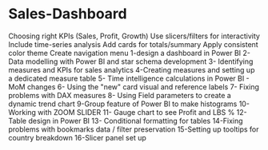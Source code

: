# Sales-Dashboard 
Choosing right KPIs (Sales, Profit, Growth) Use slicers/filters for interactivity Include time-series analysis Add cards for totals/summary Apply consistent color theme Create navigation menu 
1-design a dashboard in Power BI
2-Data modelling with Power BI and star schema development
3- Identifying measures and KPIs for sales analytics
4-Creating measures and setting up a dedicated measure table
5- Time intelligence calculations in Power BI - MoM changes
6- Using the "new" card visual and reference labels
7- Fixing problems with DAX measures
8- Using Field parameters to create a dynamic trend chart
9-Group feature of Power BI to make histograms
10- Working with ZOOM SLIDER
11- Gauge chart to see Profit and LBS %
12- Table design in Power BI
13- Conditional formatting for tables
14-Fixing problems with bookmarks data / filter preservation
15-Setting up tooltips for country breakdown
16-Slicer panel set up
